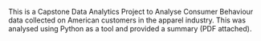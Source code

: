 This is a Capstone Data Analytics Project to Analyse Consumer Behaviour data collected on American customers in the apparel industry.
This was analysed using Python as a tool and provided a summary (PDF attached).
